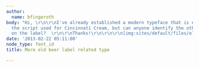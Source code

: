 ```yaml
---
author:
  name: bfingeroth
body: "Hi, \r\n\r\nI've already established a modern typeface that is equivalent to
  the script used for Cincinnati Cream, but can anyone identify the other typefaces
  on the label?  \r\n\r\nThanks!\r\n\r\n\r\n[img:sites/default/files/old-images/cincinnati_cream_label_slanted_3777.png]"
date: '2013-02-22 05:11:00'
node_type: font_id
title: More old beer label related type

---
```


